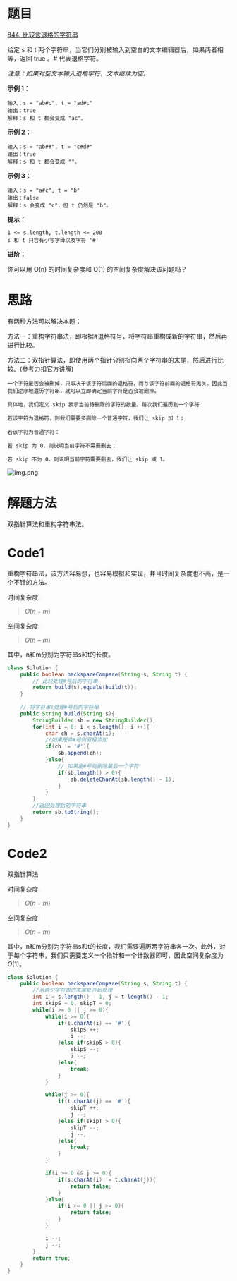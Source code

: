 # 题目
[844. 比较含退格的字符串](https://leetcode.cn/problems/backspace-string-compare/description/)

给定 s 和 t 两个字符串，当它们分别被输入到空白的文本编辑器后，如果两者相等，返回 true 。# 代表退格字符。

_注意：如果对空文本输入退格字符，文本继续为空。_



**示例 1：**
``` 
输入：s = "ab#c", t = "ad#c"
输出：true
解释：s 和 t 都会变成 "ac"。
```
**示例 2：**
``` 
输入：s = "ab##", t = "c#d#"
输出：true
解释：s 和 t 都会变成 ""。
```
**示例 3：**
``` 
输入：s = "a#c", t = "b"
输出：false
解释：s 会变成 "c"，但 t 仍然是 "b"。
```


**提示：**
``` 
1 <= s.length, t.length <= 200
s 和 t 只含有小写字母以及字符 '#'
```


**进阶：**

你可以用 O(n) 的时间复杂度和 O(1) 的空间复杂度解决该问题吗？

# 思路
有两种方法可以解决本题：

方法一：重构字符串法，即根据#退格符号，将字符串重构成新的字符串，然后再进行比较。

方法二：双指针算法，即使用两个指针分别指向两个字符串的末尾，然后进行比较。(参考力扣官方讲解)
```
一个字符是否会被删掉，只取决于该字符后面的退格符，而与该字符前面的退格符无关。因此当我们逆序地遍历字符串，就可以立即确定当前字符是否会被删掉。

具体地，我们定义 skip 表示当前待删除的字符的数量。每次我们遍历到一个字符：

若该字符为退格符，则我们需要多删除一个普通字符，我们让 skip 加 1；

若该字符为普通字符：

若 skip 为 0，则说明当前字符不需要删去；

若 skip 不为 0，则说明当前字符需要删去，我们让 skip 减 1。

```
![img.png](https://assets.leetcode-cn.com/solution-static/844/1.gif)

> 


# 解题方法
双指针算法和重构字符串法。

# Code1
重构字符串法，该方法容易想，也容易模拟和实现，并且时间复杂度也不高，是一个不错的方法。

时间复杂度:
> $O(n + m)$

空间复杂度:
> $O(n + m)$

其中，n和m分别为字符串s和t的长度。
```Java
class Solution {
    public boolean backspaceCompare(String s, String t) {
        // 比较处理#号后的字符串
        return build(s).equals(build(t));
    }
    
    // 将字符串s处理#号后的字符串
    public String build(String s){
        StringBuilder sb = new StringBuilder();
        for(int i = 0; i < s.length(); i ++){
            char ch = s.charAt(i);
            //如果是非#号则直接添加
            if(ch != '#'){
                sb.append(ch);
            }else{
                // 如果是#号则删除最后一个字符
                if(sb.length() > 0){
                    sb.deleteCharAt(sb.length() - 1);
                }
            }
        }
        //返回处理后的字符串
        return sb.toString();
    }
}
```

# Code2

双指针算法

时间复杂度:
> $O(n + m)$

空间复杂度:
> $O(n + m)$

其中，n和m分别为字符串s和t的长度，我们需要遍历两字符串各一次。此外，对于每个字符串，我们只需要定义一个指针和一个计数器即可，因此空间复杂度为$O(1)$。

```Java
class Solution {
    public boolean backspaceCompare(String s, String t) {
        //从两个字符串的末尾处开始处理
        int i = s.length() - 1, j = t.length() - 1;
        int skipS = 0, skipT = 0;
        while(i >= 0 || j >= 0){
            while(i >= 0){
                if(s.charAt(i) == '#'){
                    skipS ++;
                    i --;
                }else if(skipS > 0){
                    skipS --;
                    i --;
                }else{
                    break;
                }
            }

            while(j >= 0){
                if(t.charAt(j) == '#'){
                    skipT ++;
                    j --;
                }else if(skipT > 0){
                    skipT --;
                    j --;
                }else{
                    break;
                }
            }

            if(i >= 0 && j >= 0){
                if(s.charAt(i) != t.charAt(j)){
                    return false;
                }
            }else{
                if(i >= 0 || j >= 0){
                    return false;
                }
            }

            i --;
            j --;
        }
        return true;
    }
}
```